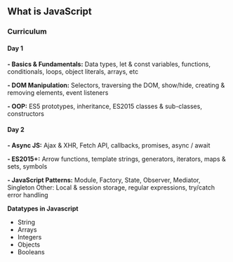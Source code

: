 ## What is JavaScript

### Curriculum

#### Day 1

**- Basics & Fundamentals:**
Data types, let & const variables, functions, conditionals, loops, object literals, arrays, etc

**- DOM Manipulation:** Selectors, traversing the DOM, show/hide, creating & removing elements, event listeners

**- OOP:** ES5 prototypes, inheritance, ES2015 classes & sub-classes, constructors

#### Day 2

**- Async JS:** Ajax & XHR, Fetch API, callbacks, promises, async / await

**- ES2015+:** Arrow functions, template strings, generators, iterators, maps & sets, symbols

**- JavaScript Patterns:** Module, Factory, State, Observer, Mediator, Singleton
Other: Local & session storage, regular expressions, try/catch error handling


**Datatypes in Javascript**
- String
- Arrays
- Integers
- Objects
- Booleans
